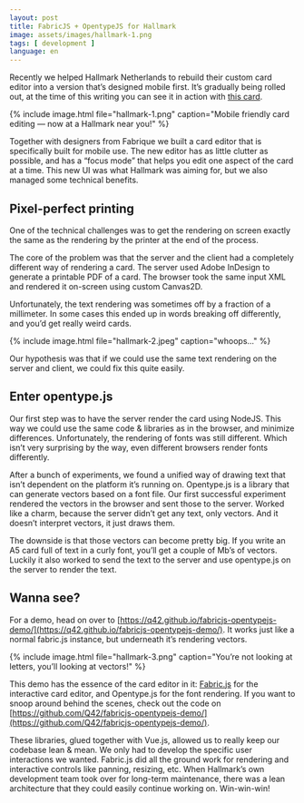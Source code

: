 ```yaml
---
layout: post
title: FabricJS + OpentypeJS for Hallmark
image: assets/images/hallmark-1.png
tags: [ development ]
language: en
---
```


Recently we helped Hallmark Netherlands to rebuild their custom card editor into a version that’s designed mobile first. It’s gradually being rolled out, at the time of this writing you can see it in action with [this card](https://nl.hallmark.be/kaarten/verjaardag-vrouw/best-verkocht-v/hallmark/hooray-on-your-birthday-3288693.aspx).

{% include image.html file="hallmark-1.png" caption="Mobile friendly card editing — now at a Hallmark near you!" %}

Together with designers from Fabrique we built a card editor that is specifically built for mobile use. The new editor has as little clutter as possible, and has a “focus mode” that helps you edit one aspect of the card at a time. This new UI was what Hallmark was aiming for, but we also managed some technical benefits.

## Pixel-perfect printing
One of the technical challenges was to get the rendering on screen exactly the same as the rendering by the printer at the end of the process.

The core of the problem was that the server and the client had a completely different way of rendering a card. The server used Adobe InDesign to generate a printable PDF of a card. The browser took the same input XML and rendered it on-screen using custom Canvas2D.

Unfortunately, the text rendering was sometimes off by a fraction of a millimeter. In some cases this ended up in words breaking off differently, and you’d get really weird cards.

{% include image.html file="hallmark-2.jpeg" caption="whoops…" %}

Our hypothesis was that if we could use the same text rendering on the server and client, we could fix this quite easily.

## Enter opentype.js
Our first step was to have the server render the card using NodeJS. This way we could use the same code & libraries as in the browser, and minimize differences. Unfortunately, the rendering of fonts was still different. Which isn’t very surprising by the way, even different browsers render fonts differently.

After a bunch of experiments, we found a unified way of drawing text that isn’t dependent on the platform it’s running on. Opentype.js is a library that can generate vectors based on a font file. Our first successful experiment rendered the vectors in the browser and sent those to the server. Worked like a charm, because the server didn’t get any text, only vectors. And it doesn’t interpret vectors, it just draws them.

The downside is that those vectors can become pretty big. If you write an A5 card full of text in a curly font, you’ll get a couple of Mb’s of vectors. Luckily it also worked to send the text to the server and use opentype.js on the server to render the text.

## Wanna see?
For a demo, head on over to [https://q42.github.io/fabricjs-opentypejs-demo/](https://q42.github.io/fabricjs-opentypejs-demo/). It works just like a normal fabric.js instance, but underneath it’s rendering vectors.

{% include image.html file="hallmark-3.png" caption="You’re not looking at letters, you’ll looking at vectors!" %}

This demo has the essence of the card editor in it: [Fabric.js](http://fabricjs.com/) for the interactive card editor, and Opentype.js for the font rendering. If you want to snoop around behind the scenes, check out the code on [https://github.com/Q42/fabricjs-opentypejs-demo/](https://github.com/Q42/fabricjs-opentypejs-demo/).

These libraries, glued together with Vue.js, allowed us to really keep our codebase lean & mean. We only had to develop the specific user interactions we wanted. Fabric.js did all the ground work for rendering and interactive controls like panning, resizing, etc. When Hallmark’s own development team took over for long-term maintenance, there was a lean architecture that they could easily continue working on. Win-win-win!